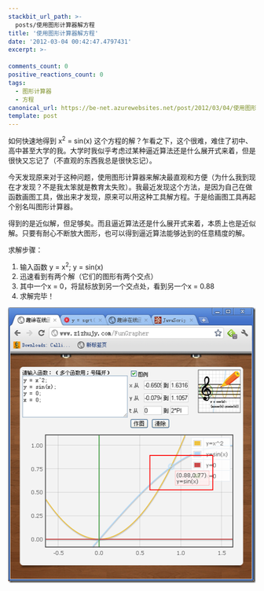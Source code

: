 ```yaml
---
stackbit_url_path: >-
  posts/使用图形计算器解方程
title: '使用图形计算器解方程'
date: '2012-03-04 00:42:47.4797431'
excerpt: >-
  
comments_count: 0
positive_reactions_count: 0
tags: 
  - 图形计算器
  - 方程
canonical_url: https://be-net.azurewebsites.net/post/2012/03/04/使用图形计算器解方程
template: post
---
```

<p>如何快速地得到 x<sup>2</sup> = sin(x) 这个方程的解？乍看之下，这个很难，难住了初中、高中甚至大学的我。大学时我似乎考虑过某种逼近算法还是什么展开式来着，但是很快又忘记了（不直观的东西我总是很快忘记）。</p>  <p>今天发现原来对于这种问题，使用图形计算器来解决最直观和方便（为什么我到现在才发现？不是我太笨就是教育太失败）。我最近发现这个方法，是因为自己在做函数画图工具，做出来才发现，原来可以用这种工具解方程。于是给画图工具再起个别名叫图形计算器。</p>  <p>得到的是近似解，但足够矣。而且逼近算法还是什么展开式来着，本质上也是近似解。只要有耐心不断放大图形，也可以得到逼近算法能够达到的任意精度的解。</p>  <p>求解步骤：</p>  <ol>   <li>输入函数 y = x<sup>2</sup>; y = sin(x) </li>    <li>迅速看到有两个解（它们的图形有两个交点） </li>    <li>其中一个x = 0，将鼠标放到另一个交点处，看到另一个x = 0.88 </li>    <li>求解完毕！ </li> </ol>  <p><a title="使用图形计算器求解方程" href="http://www.zizhujy.com/FunGrapher"><img style="border-right-width: 0px; display: inline; border-top-width: 0px; border-bottom-width: 0px; border-left-width: 0px" title="image" border="0" alt="image" src="https://raw.githubusercontent.com/Jeff-Tian/blogengine.net/master/Source/BlogEngine/BlogEngine.NET/App_Data/files/image_486.png" width="515" height="561" /></a></p>